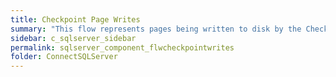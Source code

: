 ```yaml
---
title: Checkpoint Page Writes
summary: "This flow represents pages being written to disk by the Checkpoint process."
sidebar: c_sqlserver_sidebar
permalink: sqlserver_component_flwcheckpointwrites
folder: ConnectSQLServer
---
```

